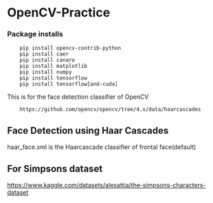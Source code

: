 # OpenCV-Practice

### Package installs


        pip install opencv-contrib-python
        pip install caer
        pip install canaro
        pip install matplotlib
        pip install numpy
        pip install tensorflow
        pip install tensorflow[and-cuda]

This is for the face detection classifier of OpenCV

        https://github.com/opencv/opencv/tree/4.x/data/haarcascades

## Face Detection using Haar Cascades
haar_face.xml is the Haarcascade classifier of frontal face(default)

## For Simpsons dataset
https://www.kaggle.com/datasets/alexattia/the-simpsons-characters-dataset
